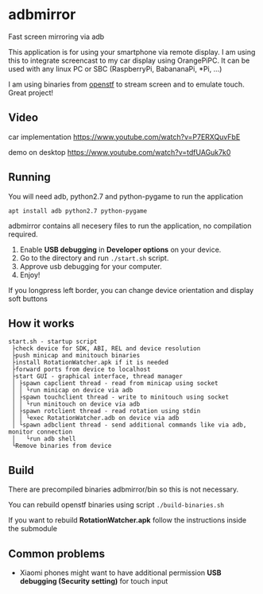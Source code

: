 # adbmirror
Fast screen mirroring via adb

This application is for using your smartphone via remote display.
I am using this to integrate screencast to my car display using OrangePiPC.
It can be used with any linux PC or SBC (RaspberryPi, BabananaPi, *Pi, ...)

I am using binaries from [openstf](https://github.com/openstf)
to stream screen and to emulate touch. Great project!

## Video

car implementation
https://www.youtube.com/watch?v=P7ERXQuvFbE

demo on desktop
https://www.youtube.com/watch?v=tdfUAGuk7k0

## Running
You will need adb, python2.7 and python-pygame to run the application

```
apt install adb python2.7 python-pygame
```

adbmirror contains all necesery files to run the application, no compilation required.

1. Enable **USB debugging** in **Developer options** on your device.
2. Go to the directory and run `./start.sh` script.
3. Approve usb debugging for your computer.
4. Enjoy! 

If you longpress left border, you can change device orientation and display soft buttons

## How it works
```
start.sh - startup script
 ├check device for SDK, ABI, REL and device resolution
 ├push minicap and minitouch binaries
 ├install RotationWatcher.apk if it is needed
 ├forward ports from device to localhost
 ├start GUI - graphical interface, thread manager
 │ ├spawn capclient thread - read from minicap using socket
 │ │ └run minicap on device via adb
 │ ├spawn touchclient thread - write to minitouch using socket
 │ │ └run minitouch on device via adb
 │ ├spawn rotclient thread - read rotation using stdin
 │ │ └exec RotationWatcher.adb on device via adb
 │ └spawn adbclient thread - send additional commands like via adb, monitor connection
 │   └run adb shell 
 └Remove binaries from device
```
## Build
There are precompiled binaries adbmirror/bin so this is not necessary. 
 
You can rebuild openstf binaries using script `./build-binaries.sh`

If you want to rebuild **RotationWatcher.apk** follow the instructions inside the submodule

## Common problems
 * Xiaomi phones might want to have additional permission **USB debugging (Security setting)** 
 for touch input
